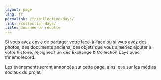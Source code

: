 ```yaml
---
layout: page
lang: fr
permalink: /fr/collection-days/
link: /collection-days/
title: Journée de récolte
---
```

Si vous avez envie de partager votre face-à-face ou si vous avez des photos, des documents anciens, des objets que vous aimeriez ajouter à votre histoire, rejoignez l'un des Exchange & Collection Days avec #memorecord.

Les événements seront annoncés sur cette page, ainsi que sur les médias sociaux du projet.


<!-- more -->
